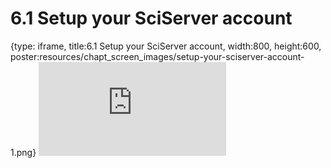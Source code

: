 # 6.1 Setup your SciServer account
 
{type: iframe, title:6.1 Setup your SciServer account, width:800, height:600, poster:resources/chapt_screen_images/setup-your-sciserver-account-1.png}
![](https://sayumiyork.github.io/c-moor-ottr-generic/setup-your-sciserver-account-1.html)
 

 
